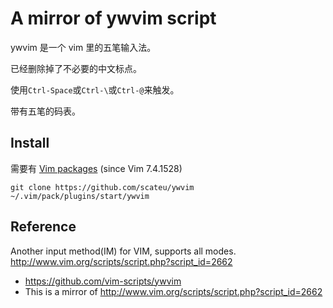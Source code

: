 # A mirror of ywvim script

ywvim 是一个 vim 里的五笔输入法。

已经删除掉了不必要的中文标点。

使用`Ctrl-Space`或`Ctrl-\`或`Ctrl-@`来触发。

带有五笔的码表。

## Install

需要有 [Vim packages](http://vimhelp.appspot.com/repeat.txt.html#packages) (since Vim 7.4.1528)

    git clone https://github.com/scateu/ywvim ~/.vim/pack/plugins/start/ywvim


## Reference

Another input method(IM) for VIM, supports all modes. http://www.vim.org/scripts/script.php?script_id=2662

 - <https://github.com/vim-scripts/ywvim>
 - This is a mirror of <http://www.vim.org/scripts/script.php?script_id=2662>

